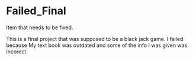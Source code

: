 # Failed_Final
Item that needs to be fixed.

This is a final project that was supposed to be a black jack game. I failed because My text book was outdated and some of the info I was given was incorect. 

